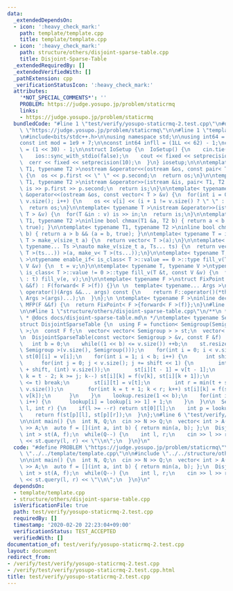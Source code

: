 ```yaml
---
data:
  _extendedDependsOn:
  - icon: ':heavy_check_mark:'
    path: template/template.cpp
    title: template/template.cpp
  - icon: ':heavy_check_mark:'
    path: structure/others/disjoint-sparse-table.cpp
    title: Disjoint-Sparse-Table
  _extendedRequiredBy: []
  _extendedVerifiedWith: []
  _pathExtension: cpp
  _verificationStatusIcon: ':heavy_check_mark:'
  attributes:
    '*NOT_SPECIAL_COMMENTS*': ''
    PROBLEM: https://judge.yosupo.jp/problem/staticrmq
    links:
    - https://judge.yosupo.jp/problem/staticrmq
  bundledCode: "#line 1 \"test/verify/yosupo-staticrmq-2.test.cpp\"\n#define PROBLEM\
    \ \"https://judge.yosupo.jp/problem/staticrmq\"\n\n#line 1 \"template/template.cpp\"\
    \n#include<bits/stdc++.h>\n\nusing namespace std;\n\nusing int64 = long long;\n\
    const int mod = 1e9 + 7;\n\nconst int64 infll = (1LL << 62) - 1;\nconst int inf\
    \ = (1 << 30) - 1;\n\nstruct IoSetup {\n  IoSetup() {\n    cin.tie(nullptr);\n\
    \    ios::sync_with_stdio(false);\n    cout << fixed << setprecision(10);\n  \
    \  cerr << fixed << setprecision(10);\n  }\n} iosetup;\n\n\ntemplate< typename\
    \ T1, typename T2 >\nostream &operator<<(ostream &os, const pair< T1, T2 >& p)\
    \ {\n  os << p.first << \" \" << p.second;\n  return os;\n}\n\ntemplate< typename\
    \ T1, typename T2 >\nistream &operator>>(istream &is, pair< T1, T2 > &p) {\n \
    \ is >> p.first >> p.second;\n  return is;\n}\n\ntemplate< typename T >\nostream\
    \ &operator<<(ostream &os, const vector< T > &v) {\n  for(int i = 0; i < (int)\
    \ v.size(); i++) {\n    os << v[i] << (i + 1 != v.size() ? \" \" : \"\");\n  }\n\
    \  return os;\n}\n\ntemplate< typename T >\nistream &operator>>(istream &is, vector<\
    \ T > &v) {\n  for(T &in : v) is >> in;\n  return is;\n}\n\ntemplate< typename\
    \ T1, typename T2 >\ninline bool chmax(T1 &a, T2 b) { return a < b && (a = b,\
    \ true); }\n\ntemplate< typename T1, typename T2 >\ninline bool chmin(T1 &a, T2\
    \ b) { return a > b && (a = b, true); }\n\ntemplate< typename T = int64 >\nvector<\
    \ T > make_v(size_t a) {\n  return vector< T >(a);\n}\n\ntemplate< typename T,\
    \ typename... Ts >\nauto make_v(size_t a, Ts... ts) {\n  return vector< decltype(make_v<\
    \ T >(ts...)) >(a, make_v< T >(ts...));\n}\n\ntemplate< typename T, typename V\
    \ >\ntypename enable_if< is_class< T >::value == 0 >::type fill_v(T &t, const\
    \ V &v) {\n  t = v;\n}\n\ntemplate< typename T, typename V >\ntypename enable_if<\
    \ is_class< T >::value != 0 >::type fill_v(T &t, const V &v) {\n  for(auto &e\
    \ : t) fill_v(e, v);\n}\n\ntemplate< typename F >\nstruct FixPoint : F {\n  FixPoint(F\
    \ &&f) : F(forward< F >(f)) {}\n \n  template< typename... Args >\n  decltype(auto)\
    \ operator()(Args &&... args) const {\n    return F::operator()(*this, forward<\
    \ Args >(args)...);\n  }\n};\n \ntemplate< typename F >\ninline decltype(auto)\
    \ MFP(F &&f) {\n  return FixPoint< F >{forward< F >(f)};\n}\n#line 4 \"test/verify/yosupo-staticrmq-2.test.cpp\"\
    \n\n#line 1 \"structure/others/disjoint-sparse-table.cpp\"\n/**\n * @brief Disjoint-Sparse-Table\n\
    \ * @docs docs/disjoint-sparse-table.md\n */\ntemplate< typename Semigroup >\n\
    struct DisjointSparseTable {\n  using F = function< Semigroup(Semigroup, Semigroup)\
    \ >;\n  const F f;\n  vector< vector< Semigroup > > st;\n  vector< int > lookup;\n\
    \n  DisjointSparseTable(const vector< Semigroup > &v, const F &f) : f(f) {\n \
    \   int b = 0;\n    while((1 << b) <= v.size()) ++b;\n    st.resize(b, vector<\
    \ Semigroup >(v.size(), Semigroup()));\n    for(int i = 0; i < v.size(); i++)\
    \ st[0][i] = v[i];\n    for(int i = 1; i < b; i++) {\n      int shift = 1 << i;\n\
    \      for(int j = 0; j < v.size(); j += shift << 1) {\n        int t = min(j\
    \ + shift, (int) v.size());\n        st[i][t - 1] = v[t - 1];\n        for(int\
    \ k = t - 2; k >= j; k--) st[i][k] = f(v[k], st[i][k + 1]);\n        if(v.size()\
    \ <= t) break;\n        st[i][t] = v[t];\n        int r = min(t + shift, (int)\
    \ v.size());\n        for(int k = t + 1; k < r; k++) st[i][k] = f(st[i][k - 1],\
    \ v[k]);\n      }\n    }\n    lookup.resize(1 << b);\n    for(int i = 2; i < lookup.size();\
    \ i++) {\n      lookup[i] = lookup[i >> 1] + 1;\n    }\n  }\n\n  Semigroup query(int\
    \ l, int r) {\n    if(l >= --r) return st[0][l];\n    int p = lookup[l ^ r];\n\
    \    return f(st[p][l], st[p][r]);\n  }\n};\n#line 6 \"test/verify/yosupo-staticrmq-2.test.cpp\"\
    \n\nint main() {\n  int N, Q;\n  cin >> N >> Q;\n  vector< int > A(N);\n  cin\
    \ >> A;\n  auto f = [](int a, int b) { return min(a, b); };\n  DisjointSparseTable<\
    \ int > st(A, f);\n  while(Q--) {\n    int l, r;\n    cin >> l >> r;\n    cout\
    \ << st.query(l, r) << \"\\n\";\n  }\n}\n"
  code: "#define PROBLEM \"https://judge.yosupo.jp/problem/staticrmq\"\n\n#include\
    \ \"../../template/template.cpp\"\n\n#include \"../../structure/others/disjoint-sparse-table.cpp\"\
    \n\nint main() {\n  int N, Q;\n  cin >> N >> Q;\n  vector< int > A(N);\n  cin\
    \ >> A;\n  auto f = [](int a, int b) { return min(a, b); };\n  DisjointSparseTable<\
    \ int > st(A, f);\n  while(Q--) {\n    int l, r;\n    cin >> l >> r;\n    cout\
    \ << st.query(l, r) << \"\\n\";\n  }\n}\n"
  dependsOn:
  - template/template.cpp
  - structure/others/disjoint-sparse-table.cpp
  isVerificationFile: true
  path: test/verify/yosupo-staticrmq-2.test.cpp
  requiredBy: []
  timestamp: '2020-02-20 22:23:04+09:00'
  verificationStatus: TEST_ACCEPTED
  verifiedWith: []
documentation_of: test/verify/yosupo-staticrmq-2.test.cpp
layout: document
redirect_from:
- /verify/test/verify/yosupo-staticrmq-2.test.cpp
- /verify/test/verify/yosupo-staticrmq-2.test.cpp.html
title: test/verify/yosupo-staticrmq-2.test.cpp
---
```

